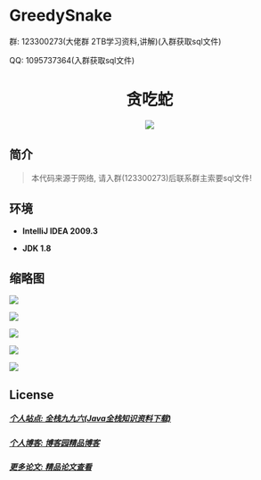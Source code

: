 # GreedySnake



<p>群: 123300273(大佬群 2TB学习资料,讲解)(入群获取sql文件)</p>
<p>QQ: 1095737364(入群获取sql文件)</p>

<p><h1 align="center">贪吃蛇</h1></p>


<p align="center"><img src="https://img.shields.io/badge/jdk-1.8-orange.svg"/></p>

## 简介

> 本代码来源于网络, 请入群(123300273)后联系群主索要sql文件!
>



## 环境

- <b>IntelliJ IDEA 2009.3</b>

- <b>JDK 1.8</b>


## 缩略图

![](https://img2020.cnblogs.com/blog/588112/202012/588112-20201204231635948-1767532555.png)

![](https://img2020.cnblogs.com/blog/588112/202012/588112-20201204231642813-448386815.png)

![](https://img2020.cnblogs.com/blog/588112/202012/588112-20201204231652124-1595400000.png)

![](https://img2020.cnblogs.com/blog/588112/202012/588112-20201204231659398-1018015346.png)

![](https://img2020.cnblogs.com/blog/588112/202012/588112-20201204231706192-903247833.png)

## License

##### [个人站点: 全栈九九六(Java全栈知识资料下载)](https://www.blog996.com/)
##### [个人博客: 博客园精品博客](https://www.cnblogs.com/yysbolg/)
##### [更多论文: 精品论文查看](https://www.cnblogs.com/yysbolg/category/1886262.html)

